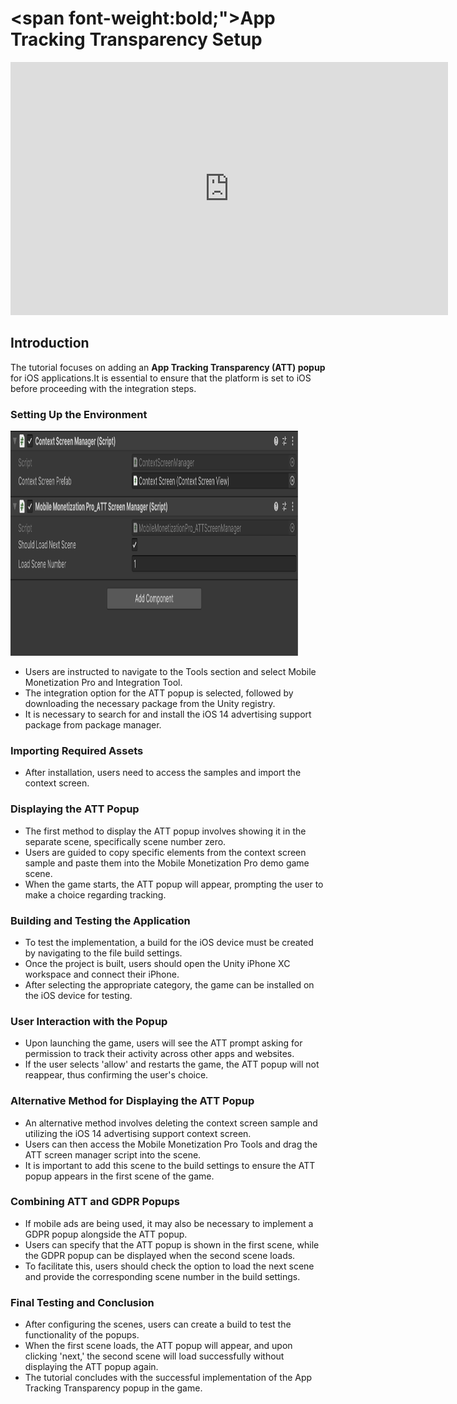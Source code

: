 # <span font-weight:bold;">App Tracking Transparency Setup</span>

<div class="video-container">
    <iframe width="700" height="405" src="https://www.youtube.com/embed/wIk53UA6SYE" title="YouTube video player" frameborder="0" allow="accelerometer; autoplay; clipboard-write; encrypted-media; gyroscope; picture-in-picture; web-share" referrerpolicy="strict-origin-when-cross-origin" allowfullscreen></iframe>
</div>

## Introduction

The tutorial focuses on adding an **App Tracking Transparency (ATT) popup** for iOS applications.It is essential to ensure that the platform is set to iOS before proceeding with the integration steps.

### Setting Up the Environment

<img src="Images/ATT.png" alt="alt text" width="460" height="360">

- Users are instructed to navigate to the Tools section and select Mobile Monetization Pro and Integration Tool.
- The integration option for the ATT popup is selected, followed by downloading the necessary package from the Unity registry.
- It is necessary to search for and install the iOS 14 advertising support package from package manager.

### Importing Required Assets

- After installation, users need to access the samples and import the context screen.

### Displaying the ATT Popup

- The first method to display the ATT popup involves showing it in the separate scene, specifically scene number zero.
- Users are guided to copy specific elements from the context screen sample and paste them into the Mobile Monetization Pro demo game scene.
- When the game starts, the ATT popup will appear, prompting the user to make a choice regarding tracking.

### Building and Testing the Application

- To test the implementation, a build for the iOS device must be created by navigating to the file build settings.
- Once the project is built, users should open the Unity iPhone XC workspace and connect their iPhone.
- After selecting the appropriate category, the game can be installed on the iOS device for testing.

### User Interaction with the Popup

- Upon launching the game, users will see the ATT prompt asking for permission to track their activity across other apps and websites.
- If the user selects 'allow' and restarts the game, the ATT popup will not reappear, thus confirming the user's choice.

### Alternative Method for Displaying the ATT Popup

- An alternative method involves deleting the context screen sample and utilizing the iOS 14 advertising support context screen.
- Users can then access the Mobile Monetization Pro Tools and drag the ATT screen manager script into the scene.
- It is important to add this scene to the build settings to ensure the ATT popup appears in the first scene of the game.

### Combining ATT and GDPR Popups

- If mobile ads are being used, it may also be necessary to implement a GDPR popup alongside the ATT popup.
- Users can specify that the ATT popup is shown in the first scene, while the GDPR popup can be displayed when the second scene loads.
- To facilitate this, users should check the option to load the next scene and provide the corresponding scene number in the build settings.

### Final Testing and Conclusion

- After configuring the scenes, users can create a build to test the functionality of the popups.
- When the first scene loads, the ATT popup will appear, and upon clicking 'next,' the second scene will load successfully without displaying the ATT popup again.
- The tutorial concludes with the successful implementation of the App Tracking Transparency popup in the game.

